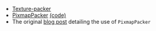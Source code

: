 - [Texture-packer](Texture-packer)
- [PixmapPacker](http://libgdx.badlogicgames.com/nightlies/docs/api/com/badlogic/gdx/graphics/g2d/PixmapPacker.html) [(code)](https://github.com/libgdx/libgdx/blob/master/gdx/src/com/badlogic/gdx/graphics/g2d/PixmapPacker.java)
- The original [blog post](https://web.archive.org/web/20200928223250/https://www.badlogicgames.com/wordpress/?p=2297) detailing the use of `PixmapPacker`
